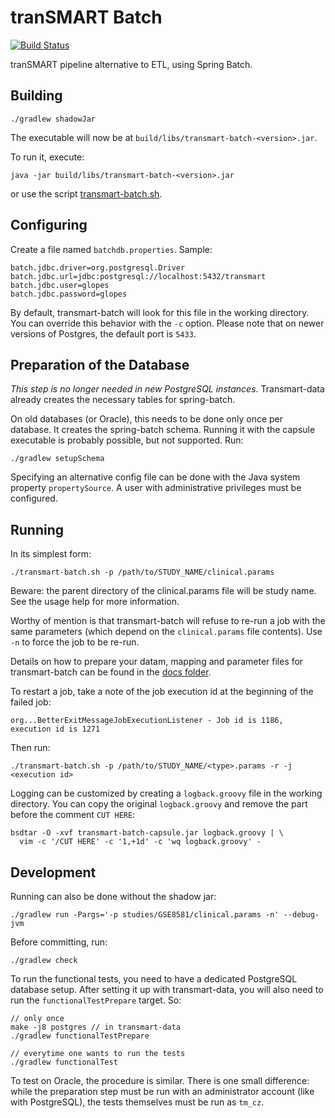 tranSMART Batch
============================

[![Build Status](https://travis-ci.org/thehyve/transmart-batch.svg?branch=master)](https://travis-ci.org/thehyve/transmart-batch)

tranSMART pipeline alternative to ETL, using Spring Batch.


Building
--------

    ./gradlew shadowJar

The executable will now be at `build/libs/transmart-batch-<version>.jar`.

To run it, execute:

    java -jar build/libs/transmart-batch-<version>.jar

or use the script [transmart-batch.sh](../transmart-batch.sh).

Configuring
-----------

Create a file named `batchdb.properties`. Sample:

	batch.jdbc.driver=org.postgresql.Driver
	batch.jdbc.url=jdbc:postgresql://localhost:5432/transmart
	batch.jdbc.user=glopes
	batch.jdbc.password=glopes

By default, transmart-batch will look for this file in the working directory.
You can override this behavior with the `-c` option.
Please note that on newer versions of Postgres, the default port is `5433`.

Preparation of the Database
---------------------------

*This step is no longer needed in new PostgreSQL instances*. Transmart-data
already creates the necessary tables for spring-batch.

On old databases (or Oracle), this needs to be done only once per database. It
creates the spring-batch schema. Running it with the capsule executable is
probably possible, but not supported. Run:

	./gradlew setupSchema

Specifying an alternative config file can be done with the Java system property
`propertySource`. A user with administrative privileges must be configured.


Running
-------

In its simplest form:

    ./transmart-batch.sh -p /path/to/STUDY_NAME/clinical.params

Beware: the parent directory of the clinical.params file will be study name. See
the usage help for more information.

Worthy of mention is that transmart-batch will refuse to re-run a job with the
same parameters (which depend on the `clinical.params` file contents). Use `-n`
to force the job to be re-run.

Details on how to prepare your datam, mapping and parameter files for transmart-batch can be found in the [docs folder](docs).

To restart a job, take a note of the job execution id at the beginning of the
failed job:

    org...BetterExitMessageJobExecutionListener - Job id is 1186, execution id is 1271

Then run:

    ./transmart-batch.sh -p /path/to/STUDY_NAME/<type>.params -r -j <execution id>

Logging can be customized by creating a `logback.groovy` file in the working
directory. You can copy the original `logback.groovy` and remove the part before
the comment `CUT HERE`:

    bsdtar -O -xvf transmart-batch-capsule.jar logback.groovy | \
	  vim -c '/CUT HERE' -c '1,+1d' -c 'wq logback.groovy' -

Development
-----------

Running can also be done without the shadow jar:

    ./gradlew run -Pargs='-p studies/GSE8581/clinical.params -n' --debug-jvm

Before committing, run:

    ./gradlew check

To run the functional tests, you need to have a dedicated PostgreSQL database
setup. After setting it up with transmart-data, you will also need to run the
`functionalTestPrepare` target. So:

    // only once
    make -j8 postgres // in transmart-data
    ./gradlew functionalTestPrepare

    // everytime one wants to run the tests
    ./gradlew functionalTest

To test on Oracle, the procedure is similar. There is one small difference:
while the preparation step must be run with an administrator account (like with
PostgreSQL), the tests themselves must be run as `tm_cz`.
